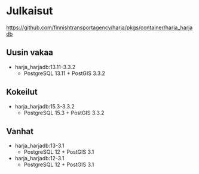 # Julkaisut

https://github.com/finnishtransportagency/harja/pkgs/container/harja_harjadb

## Uusin vakaa
* harja_harjadb:13.11-3.3.2
    * PostgreSQL 13.11 + PostGIS 3.3.2

## Kokeilut
* harja_harjadb:15.3-3.3.2
    * PostgreSQL 15.3 + PostGIS 3.3.2

## Vanhat
* harja_harjadb:13-3.1
    * PostgreSQL 12 + PostGIS 3.1
* harja_harjadb:12-3.1
   * PostgreSQL 12 + PostGIS 3.1
    
